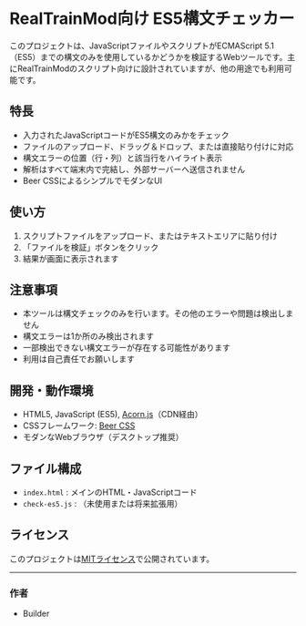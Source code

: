 # RealTrainMod向け ES5構文チェッカー

このプロジェクトは、JavaScriptファイルやスクリプトがECMAScript 5.1（ES5）までの構文のみを使用しているかどうかを検証するWebツールです。主にRealTrainModのスクリプト向けに設計されていますが、他の用途でも利用可能です。

## 特長
- 入力されたJavaScriptコードがES5構文のみかをチェック
- ファイルのアップロード、ドラッグ＆ドロップ、または直接貼り付けに対応
- 構文エラーの位置（行・列）と該当行をハイライト表示
- 解析はすべて端末内で完結し、外部サーバーへ送信されません
- Beer CSSによるシンプルでモダンなUI

## 使い方
1. スクリプトファイルをアップロード、またはテキストエリアに貼り付け
2. 「ファイルを検証」ボタンをクリック
3. 結果が画面に表示されます

## 注意事項
- 本ツールは構文チェックのみを行います。その他のエラーや問題は検出しません
- 構文エラーは1か所のみ検出されます
- 一部検出できない構文エラーが存在する可能性があります
- 利用は自己責任でお願いします

## 開発・動作環境
- HTML5, JavaScript (ES5), [Acorn.js](https://github.com/acornjs/acorn)（CDN経由）
- CSSフレームワーク: [Beer CSS](https://www.beercss.com/)
- モダンなWebブラウザ（デスクトップ推奨）

## ファイル構成
- `index.html` : メインのHTML・JavaScriptコード
- `check-es5.js` : （未使用または将来拡張用）

## ライセンス
このプロジェクトは[MITライセンス](LICENSE)で公開されています。

---

### 作者
- Builder
